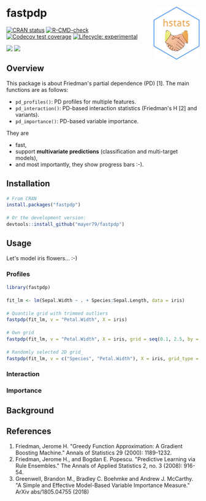 # fastpdp <a href='https://github.com/mayer79/fastpdp'><img src='man/figures/logo.png' align="right" height="139"/></a>

<!-- badges: start -->

[![CRAN status](http://www.r-pkg.org/badges/version/fastpdp)](https://cran.r-project.org/package=fastpdp)
[![R-CMD-check](https://github.com/mayer79/fastpdp/actions/workflows/R-CMD-check.yaml/badge.svg)](https://github.com/mayer79/fastpdp/actions)
[![Codecov test coverage](https://codecov.io/gh/mayer79/fastpdp/branch/main/graph/badge.svg)](https://app.codecov.io/gh/mayer79/fastpdp?branch=main)
[![Lifecycle: experimental](https://img.shields.io/badge/lifecycle-experimental-orange.svg)](https://www.tidyverse.org/lifecycle/#experimental)

[![](https://cranlogs.r-pkg.org/badges/fastpdp)](https://cran.r-project.org/package=fastpdp) 
[![](https://cranlogs.r-pkg.org/badges/grand-total/fastpdp?color=orange)](https://cran.r-project.org/package=fastpdp)

<!-- badges: end -->

## Overview

This package is about Friedman's partial dependence (PD) [1]. The main functions are as follows:

- `pd_profiles()`: PD profiles for multiple features.
- `pd_interaction()`: PD-based interaction statistics (Friedman's H [2] and variants).
- `pd_importance()`: PD-based variable importance.

They are 

- fast,
- support **multivariate predictions** (classification and multi-target models),
- and most importantly, they show progress bars :-).

## Installation

```r
# From CRAN
install.packages("fastpdp")

# Or the development version:
devtools::install_github("mayer79/fastpdp")
```

## Usage

Let's model iris flowers... :-)

### Profiles

```r
library(fastpdp)

fit_lm <- lm(Sepal.Width ~ . + Species:Sepal.Length, data = iris)

# Quantile grid with trimmed outliers
fastpdp(fit_lm, v = "Petal.Width", X = iris)

# Own grid
fastpdp(fit_lm, v = "Petal.Width", X = iris, grid = seq(0.1, 2.5, by = 0.1))

# Randomly selected 2D grid_
fastpdp(fit_lm, v = c("Species", "Petal.Width"), X = iris, grid_type = "random")
```

### Interaction

### Importance

## Background

## References

1. Friedman, Jerome H. "Greedy Function Approximation: A Gradient Boosting Machine." 
  Annals of Statistics 29 (2000): 1189-1232.
2. Friedman, Jerome H., and Bogdan E. Popescu. "Predictive Learning via Rule Ensembles."
  The Annals of Applied Statistics 2, no. 3 (2008): 916-54.
3. Greenwell, Brandon M., Bradley C. Boehmke and Andrew J. McCarthy. 
  "A Simple and Effective Model-Based Variable Importance Measure." 
  ArXiv abs/1805.04755 (2018)
  
